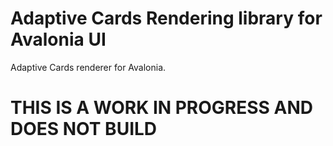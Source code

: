 # Adaptive Cards Rendering library for Avalonia UI
Adaptive Cards renderer for Avalonia.

# THIS IS A  WORK IN PROGRESS AND DOES NOT BUILD
